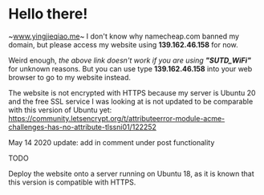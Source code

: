 # Hello there!

~www.yingjieqiao.me~ I don't know why namecheap.com banned my domain, but please access my website using **139.162.46.158** for now.

Weird enough, *the above link doesn't work if you are using **"SUTD_WiFi"*** for unknown reasons. 
But you can use type **139.162.46.158** into your web browser to go to my website instead.

The website is not encrypted with HTTPS because my server is Ubuntu 20 and the free SSL service I was looking at is not updated to be comparable with this version of Ubuntu yet: 
https://community.letsencrypt.org/t/attributeerror-module-acme-challenges-has-no-attribute-tlssni01/122252


May 14 2020 update: add in comment under post functionality

TODO

Deploy the website onto a server running on Ubuntu 18, as it is known that this version is compatible with HTTPS.

